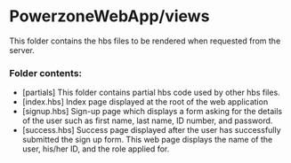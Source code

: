 # PowerzoneWebApp/views

This folder contains the hbs files to be rendered when requested from the server.

### Folder contents:
- [partials] This folder contains partial hbs code used by other hbs files.
- [index.hbs] Index page displayed at the root of the web application
- [signup.hbs] Sign-up page which displays a form asking for the details of the user such as first name, last name, ID number, and password.
- [success.hbs] Success page displayed after the user has successfully submitted the sign up form. This web page displays the name of the user, his/her ID, and the role applied for.
